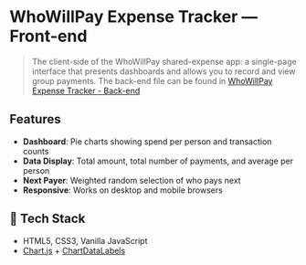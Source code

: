 # WhoWillPay Expense Tracker — Front-end

> The client-side of the WhoWillPay shared-expense app: a single-page interface that presents dashboards and allows you to record and view group payments.
> The back-end file can be found in [WhoWillPay Expense Tracker - Back-end](https://github.com/20age1million/who-will-pay-expense-tracker-back-end)

## Features
- **Dashboard**: Pie charts showing spend per person and transaction counts  
- **Data Display**: Total amount, total number of payments, and average per person  
- **Next Payer**: Weighted random selection of who pays next  
- **Responsive**: Works on desktop and mobile browsers  

## 🔧 Tech Stack
- HTML5, CSS3, Vanilla JavaScript  
- [Chart.js](https://www.chartjs.org/) + [ChartDataLabels](https://chartjs-plugin-datalabels.netlify.app/)  
